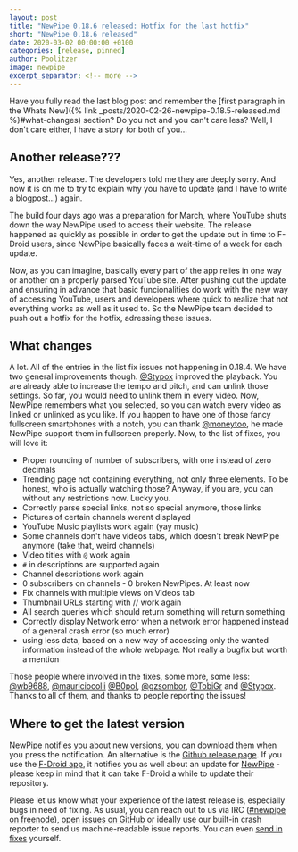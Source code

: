 ```yaml
---
layout: post
title: "NewPipe 0.18.6 released: Hotfix for the last hotfix"
short: "NewPipe 0.18.6 released"
date: 2020-03-02 00:00:00 +0100
categories: [release, pinned]
author: Poolitzer
image: newpipe
excerpt_separator: <!-- more -->
---
```


Have you fully read the last blog post and remember the [first paragraph in the Whats New]({% link _posts/2020-02-26-newpipe-0.18.5-released.md %}#what-changes) section? Do you not and you can't care less? Well, I don't care either, I have a story for both of you...
<!-- more -->

## Another release???

Yes, another release. The developers told me they are deeply sorry. And now it is on me to try to explain why you have to update (and I have to write a blogpost...) again.

The build four days ago was a preparation for March, where YouTube shuts down the way NewPipe used to access their website. The release happened as quickly as possible in order to get the update out in time to F-Droid users, since NewPipe basically faces a wait-time of a week for each update.

Now, as you can imagine, basically every part of the app relies in one way or another on a properly parsed YouTube site. After pushing out the update and ensuring in advance that basic funcionalities do work with the new way of accessing YouTube, users and developers where quick to realize that not everything works as well as it used to. So the NewPipe team decided to push out a hotfix for the hotfix, adressing these issues.

## What changes

A lot. All of the entries in the list fix issues not happening in 0.18.4. We have two general improvements though. [@Stypox](https://github.com/Stypox) improved the playback. You are already able to increase the tempo and pitch, and can unlink those settings. So far, you would need to unlink them in every video. Now, NewPipe remembers what you selected, so you can watch every video as linked or unlinked as you like.
If you happen to have one of those fancy fullscreen smartphones with a notch, you can thank [@moneytoo](https://github.com/moneytoo), he made NewPipe support them in fullscreen properly. Now, to the list of fixes, you will love it:

- Proper rounding of number of subscribers, with one instead of zero decimals
- Trending page not containing everything, not only three elements. To be honest, who is actually watching those? Anyway, if you are, you can without any restrictions now. Lucky you.
- Correctly parse special links, not so special anymore, those links
- Pictures of certain channels werent displayed
- YouTube Music playlists work again (yay music)
- Some channels don't have videos tabs, which doesn't break NewPipe anymore (take that, weird channels)
- Video titles with `@` work again
- `#` in descriptions are supported again
- Channel descriptions work again
- 0 subscribers on channels - 0 broken NewPipes. At least now
- Fix channels with multiple views on Videos tab
- Thumbnail URLs starting with // work again
- All search queries which should return something will return something
- Correctly display Network error when a network error happened instead of a general crash error (so much error)
- using less data, based on a new way of accessing only the wanted information instead of the whole webpage. Not really a bugfix but worth a mention

Those people where involved in the fixes, some more, some less: [@wb9688](https://github.com/wb9688), [@mauriciocolli](https://github.com/mauriciocolli) [@B0pol](https://github.com/B0pol), [@gzsombor](https://github.com/gzsombor), [@TobiGr](https://github.com/TobiGr) and [@Stypox](https://github.com/Stypox). Thanks to all of them, and thanks to people reporting the issues!

## Where to get the latest version

NewPipe notifies you about new versions, you can download them when you press the notification. An alternative is the [Github release page](https://github.com/TeamNewPipe/NewPipe/releases). If you use the [F-Droid app](https://f-droid.org/), it notifies you as well about an update for [NewPipe](https://f-droid.org/packages/org.schabi.newpipe/) - please keep in mind that it can take F-Droid a while to update their repository.

Please let us know what your experience of the latest release is, especially bugs in need of fixing. As usual, you can reach out to us via IRC ([#newpipe on freenode](https://webchat.freenode.net/?channels=newpipe)), [open issues on GitHub](https://github.com/TeamNewPipe/NewPipe/issues/new) or ideally use our built-in crash reporter to send us machine-readable issue reports. You can even [send in fixes](https://github.com/TeamNewPipe/NewPipe/blob/dev/.github/CONTRIBUTING.md#bug-fixing) yourself.
